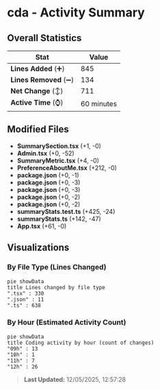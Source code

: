 # cda - Activity Summary 

## Overall Statistics

| Stat                   | Value                                                             |
| ---------------------- | ----------------------------------------------------------------- |
| **Lines Added** (➕)   | 845                                          |
| **Lines Removed** (➖) | 134                                        |
| **Net Change** (↕)    | 711                |
| **Active Time** (⌚)   | 60 minutes |


## Modified Files
- **SummarySection.tsx** (+1, -0)
- **Admin.tsx** (+0, -52)
- **SummaryMetric.tsx** (+4, -0)
- **PreferenceAboutMe.tsx** (+212, -0)
- **package.json** (+0, -1)
- **package.json** (+0, -3)
- **package.json** (+0, -3)
- **package.json** (+0, -2)
- **package.json** (+0, -2)
- **summaryStats.test.ts** (+425, -24)
- **summaryStats.ts** (+142, -47)
- **App.tsx** (+61, -0)

## Visualizations

### By File Type (Lines Changed)

```mermaid
pie showData
title Lines changed by file type
".tsx" : 330
".json" : 11
".ts" : 638
```

### By Hour (Estimated Activity Count)

```mermaid
pie showData
title Coding activity by hour (count of changes)
"09h" : 13
"10h" : 1
"11h" : 7
"12h" : 26
```


> **Last Updated:** 12/05/2025, 12:57:28